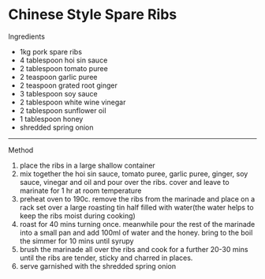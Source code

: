 # Chinese Style Spare Ribs

Ingredients

-   1kg pork spare ribs
-   4 tablespoon hoi sin sauce
-   2 tablespoon tomato puree
-   2 teaspoon garlic puree
-   2 teaspoon grated root ginger
-   3 tablespoon soy sauce
-   2 tablespoon white wine vinegar
-   2 tablespoon sunflower oil
-   1 tablespoon honey
-   shredded spring onion

--------------------------------------------------------------------------------

Method

1.  place the ribs in a large shallow container
2.  mix together the hoi sin sauce, tomato puree, garlic puree, ginger, soy
    sauce, vinegar and oil and pour over the ribs. cover and leave to marinate
    for 1 hr at room temperature
3.  preheat oven to 190c. remove the ribs from the marinade and place on a rack
    set over a large roasting tin half filled with water(the water helps to keep
    the ribs moist during cooking)
4.  roast for 40 mins turning once. meanwhile pour the rest of the marinade into
    a small pan and add 100ml of water and the honey. bring to the boil the
    simmer for 10 mins until syrupy
5.  brush the marinade all over the ribs and cook for a further 20-30 mins until
    the ribs are tender, sticky and charred in places.
6.  serve garnished with the shredded spring onion
